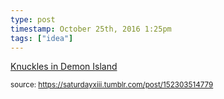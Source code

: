 ```yaml
---
type: post
timestamp: October 25th, 2016 1:25pm
tags: ["idea"]
---
```

<a href=" https://href.li/?http://knuxdi.tumblr.com/">
    Knuckles in Demon Island</a>
      
  
<small>source: https://saturdayxiii.tumblr.com/post/152303514779</small>